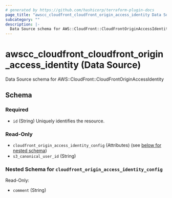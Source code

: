 ```yaml
---
# generated by https://github.com/hashicorp/terraform-plugin-docs
page_title: "awscc_cloudfront_cloudfront_origin_access_identity Data Source - terraform-provider-awscc"
subcategory: ""
description: |-
  Data Source schema for AWS::CloudFront::CloudFrontOriginAccessIdentity
---
```


# awscc_cloudfront_cloudfront_origin_access_identity (Data Source)

Data Source schema for AWS::CloudFront::CloudFrontOriginAccessIdentity



<!-- schema generated by tfplugindocs -->
## Schema

### Required

- `id` (String) Uniquely identifies the resource.

### Read-Only

- `cloudfront_origin_access_identity_config` (Attributes) (see [below for nested schema](#nestedatt--cloudfront_origin_access_identity_config))
- `s3_canonical_user_id` (String)

<a id="nestedatt--cloudfront_origin_access_identity_config"></a>
### Nested Schema for `cloudfront_origin_access_identity_config`

Read-Only:

- `comment` (String)
